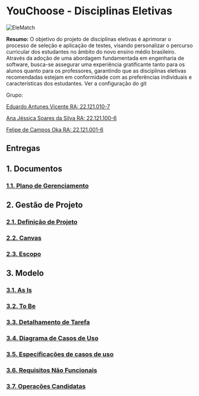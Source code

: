 # YouChoose - Disciplinas Eletivas

![EleMatch](https://github.com/EduardoAVicente/Disciplinas-Eletivas/assets/92233185/e4e0874e-a86e-4ef9-8a9d-52396d79b5f9)

**Resumo:** O objetivo do projeto de disciplinas eletivas é aprimorar o processo de seleção e aplicação de testes, visando personalizar o percurso curricular dos estudantes no âmbito do novo ensino médio brasileiro. Através da adoção de uma abordagem fundamentada em engenharia de software, busca-se assegurar uma experiência gratificante tanto para os alunos quanto para os professores, garantindo que as disciplinas eletivas recomendadas estejam em conformidade com as preferências individuais e características dos estudantes. Ver a configuração do git

Grupo:

[Eduardo Antunes Vicente RA: 22.121.010-7](https://github.com/EduardoAVicente)

[Ana Jéssica Soares da Silva RA: 22.121.100-6](https://github.com/AnaJessicaSS)

[Felipe de Campos Oka RA: 22.121.001-6](https://github.com/KaburauNero)

## Entregas

## **1. Documentos**

### [1.1. Plano de Gerenciamento](https://github.com/EduardoAVicente/Disciplinas-Eletivas/wiki/1.1.-Plano-de-Gerenciamento)

## **2. Gestão de Projeto**

### [2.1. Definição de Projeto](https://github.com/EduardoAVicente/Disciplinas-Eletivas/wiki/2.1.-Defini%C3%A7%C3%A3o-de-Projeto)

### [2.2. Canvas](https://github.com/EduardoAVicente/Disciplinas-Eletivas/wiki/2.2.-Canvas)

### [2.3. Escopo](https://github.com/EduardoAVicente/Disciplinas-Eletivas/wiki/2.3.-Escopo)

## **3. Modelo**

### [3.1. As Is](https://github.com/EduardoAVicente/Disciplinas-Eletivas/wiki/3.1-As-Is)

### [3.2. To Be](https://github.com/EduardoAVicente/Disciplinas-Eletivas/wiki/3.2.-To-be)

### [3.3. Detalhamento de Tarefa](https://github.com/EduardoAVicente/Disciplinas-Eletivas/wiki/3.3.-Detalhamento-das-Tarefas)

### [3.4. Diagrama de Casos de Uso](https://github.com/EduardoAVicente/Disciplinas-Eletivas/wiki/3.4.-Diagrama-de-Casos-de-Uso)

### [3.5. Especificações de casos de uso](https://github.com/EduardoAVicente/Disciplinas-Eletivas/wiki/3.5.-Especifica%C3%A7%C3%B5es-de-casos-de-uso)

### [3.6. Requisitos Não Funcionais](https://github.com/EduardoAVicente/Disciplinas-Eletivas/wiki/3.6.-Requisitos-N%C3%A3o-Funcionais)

### [3.7. Operações Candidatas](https://github.com/EduardoAVicente/Disciplinas-Eletivas/wiki/3.7.-Opera%C3%A7%C3%B5es-Candidatas)


